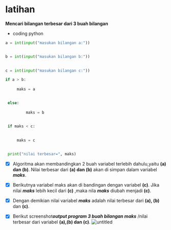 # latihan
**Mencari bilangan terbesar dari 3 buah bilangan**



* coding python
```python
a = int(input("masukan bilangan a:"))


b = int(input("masukan bilangan b:"))

	
c = int(input("masukan bilangan c:"))

if a > b:
   
  	 maks = a


 else:
   
    	 maks = b


 if maks < c:
   
    
	 maks = c


 print("nilai terbesar=", maks)
 ```




- [x] Algoritma akan membandingkan 2 buah variabel terlebih dahulu,yaitu **(a) dan (b)**. Nilai terbesar dari **(a) dan (b)** akan di simpan dalam variabel ***maks***.


- [x] Berikutnya variabel maks akan di bandingan dengan variabel **(c)**. Jika nilai ***maks*** lebih kecil dari **(c)** ,maka nila ***maks*** diubah menjadi **(c)**. 

- [x] Dengan demikian nilai variabel ***maks*** adalah nilai terbesar dari **(a), (b)** dan **(c)**.



- [x] Berikut screenshot***output program 3 buah bilangan maks*** /nilai terbesar dari variabel **(a),(b) dan (c)**.
![untitled](https://user-images.githubusercontent.com/46512724/52344521-8db7eb80-2a4d-11e9-83ed-0260925c091b.jpg)
